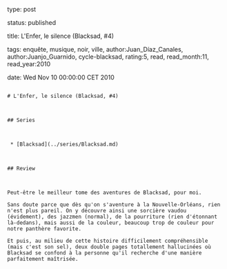 type: post
status: published
title: L'Enfer, le silence (Blacksad, #4)
tags:  enquête,  musique,  noir,  ville, author:Juan_Díaz_Canales, author:Juanjo_Guarnido, cycle-blacksad, rating:5, read, read_month:11, read_year:2010
date: Wed Nov 10 00:00:00 CET 2010
~~~~~~
# L'Enfer, le silence (Blacksad, #4)

## Series

 * [Blacksad](../series/Blacksad.md)

## Review

Peut-être le meilleur tome des aventures de Blacksad, pour moi.  
Sans doute parce que dès qu'on s'aventure à la Nouvelle-Orléans, rien n'est plus pareil. On y découvre ainsi une sorcière vaudou (évidement), des jazzmen (normal), de la pourriture (rien d'étonnant là-dedans), mais aussi de la couleur, beaucoup trop de couleur pour notre panthère favorite.  
Et puis, au milieu de cette histoire difficilement compréhensible (mais c'est son sel), deux double pages totallement hallucinées où Blacksad se confond à la personne qu'il recherche d'une manière parfaitement maîtrisée.